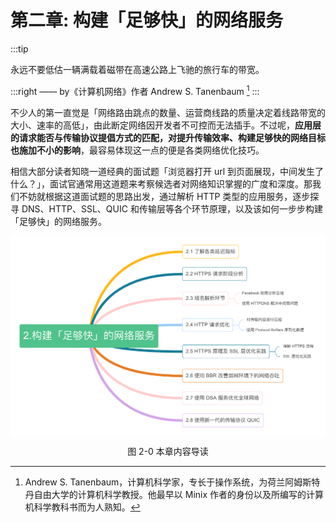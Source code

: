 # 第二章: 构建「足够快」的网络服务

:::tip <a/>

永远不要低估一辆满载着磁带在高速公路上飞驰的旅行车的带宽。

:::right
—— by《计算机网络》作者 Andrew S. Tanenbaum [^1]
:::

不少人的第一直觉是「网络路由跳点的数量、运营商线路的质量决定着线路带宽的大小、速率的高低」，由此断定网络因开发者不可控而无法插手。不过呢，**应用层的请求能否与传输协议提倡方式的匹配，对提升传输效率、构建足够快的网络目标也施加不小的影响**，最容易体现这一点的便是各类网络优化技巧。

相信大部分读者知晓一道经典的面试题「浏览器打开 url 到页面展现，中间发生了什么？」，面试官通常用这道题来考察候选者对网络知识掌握的广度和深度。那我们不妨就根据这道面试题的思路出发，通过解析 HTTP 类型的应用服务，逐步探寻 DNS、HTTP、SSL、QUIC 和传输层等各个环节原理，以及该如何一步步构建「足够快」的网络服务。

<div  align="center">
	<img src="../assets/http-summary.png" width = "550"  align=center />
	<p>图 2-0 本章内容导读 </p>
</div>

[^1]: Andrew S. Tanenbaum，计算机科学家，专长于操作系统，为荷兰阿姆斯特丹自由大学的计算机科学教授。他最早以 Minix 作者的身份以及所编写的计算机科学教科书而为人熟知。